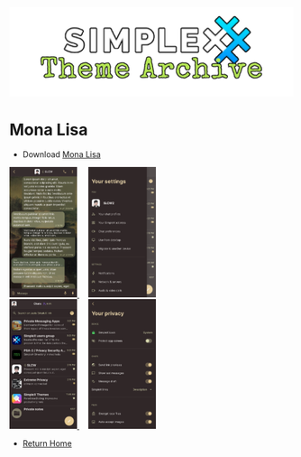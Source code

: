![SxC Theme Archive Banner](../resources/SxC_themeBanner.png)

# Mona Lisa

* Download [Mona Lisa](../themes/SxC_monaLisa.theme)

<a href="../screenshots/SxC_monaLisa01.jpg" target="_blank">
	<img src="../screenshots/SxC_monaLisa01.jpg" width="120">
</a>&nbsp;&nbsp;&nbsp;
<a href="../screenshots/SxC_monaLisa02.jpg" target="_blank">
	<img src="../screenshots/SxC_monaLisa02.jpg" width="120">
</a>
<br>
<a href="../screenshots/SxC_monaLisa03.jpg" target="_blank">
	<img src="../screenshots/SxC_monaLisa03.jpg" width="120">
</a>&nbsp;&nbsp;&nbsp;
<a href="../screenshots/SxC_monaLisa04.jpg" target="_blank">
	<img src="../screenshots/SxC_monaLisa04.jpg" width="120">
</a>

* [Return Home](../)